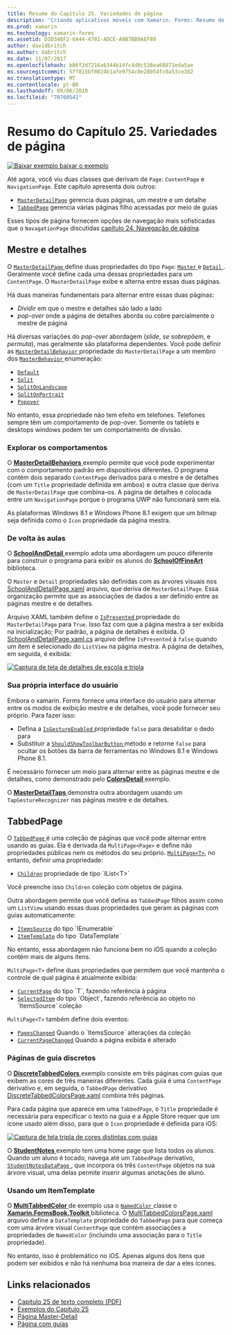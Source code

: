 ```yaml
---
title: Resumo do Capítulo 25. Variedades de página
description: 'Criando aplicativos móveis com Xamarin. Forms: Resumo do Capítulo 25. Variedades de página'
ms.prod: xamarin
ms.technology: xamarin-forms
ms.assetid: D1D348F2-6A44-4781-ADCE-A0B7BB9AEF89
author: davidbritch
ms.author: dabritch
ms.date: 11/07/2017
ms.openlocfilehash: b86f2d7216a6344b14fc4d8c538ea68871eda5ae
ms.sourcegitcommit: 57f815bf0024b1afe9754c0e28054fc0a53ce302
ms.translationtype: MT
ms.contentlocale: pt-BR
ms.lasthandoff: 09/06/2019
ms.locfileid: "70760541"
---
```

# <a name="summary-of-chapter-25-page-varieties"></a>Resumo do Capítulo 25. Variedades de página

[![Baixar exemplo](~/media/shared/download.png) baixar o exemplo](https://github.com/xamarin/xamarin-forms-book-samples/tree/master/Chapter25)

Até agora, você viu duas classes que derivam de `Page`: `ContentPage` e `NavigationPage`. Este capítulo apresenta dois outros:

- [`MasterDetailPage`](xref:Xamarin.Forms.MasterDetailPage) gerencia duas páginas, um mestre e um detalhe
- [`TabbedPage`](xref:Xamarin.Forms.TabbedPage) gerencia várias páginas filho acessadas por meio de guias

Esses tipos de página fornecem opções de navegação mais sofisticadas que o `NavagationPage` discutidas [capítulo 24. Navegação de página](~/xamarin-forms/creating-mobile-apps-xamarin-forms/summaries/chapter24.md).

## <a name="master-and-detail"></a>Mestre e detalhes

O [ `MasterDetailPage` ](xref:Xamarin.Forms.MasterDetailPage) define duas propriedades do tipo `Page`: [ `Master` ](xref:Xamarin.Forms.MasterDetailPage.Master) e [ `Detail` ](xref:Xamarin.Forms.MasterDetailPage.Detail). Geralmente você define cada uma dessas propriedades para um `ContentPage`. O `MasterDetailPage` exibe e alterna entre essas duas páginas.

Há duas maneiras fundamentais para alternar entre essas duas páginas:

- *Dividir* em que o mestre e detalhes são lado a lado
- *pop-over* onde a página de detalhes aborda ou cobre parcialmente o mestre de página

Há diversas variações do *pop-over* abordagem (*slide*, *se sobrepõem*, e *permuta*), mas geralmente são plataforma dependentes. Você pode definir as [ `MasterDetailBehavior` ](xref:Xamarin.Forms.MasterDetailPage.MasterBehavior) propriedade do `MasterDetailPage` a um membro dos [ `MasterBehavior` ](xref:Xamarin.Forms.MasterBehavior) enumeração:

- [`Default`](xref:Xamarin.Forms.MasterBehavior.Default)
- [`Split`](xref:Xamarin.Forms.MasterBehavior.Split)
- [`SplitOnLandscape`](xref:Xamarin.Forms.MasterBehavior.SplitOnLandscape)
- [`SplitOnPortrait`](xref:Xamarin.Forms.MasterBehavior.SplitOnPortrait)
- [`Popover`](xref:Xamarin.Forms.MasterBehavior.Popover)

No entanto, essa propriedade não tem efeito em telefones. Telefones sempre têm um comportamento de pop-over. Somente os tablets e desktops windows podem ter um comportamento de divisão.

### <a name="exploring-the-behaviors"></a>Explorar os comportamentos

O [ **MasterDetailBehaviors** ](https://github.com/xamarin/xamarin-forms-book-samples/tree/master/Chapter25/MasterDetailBehaviors) exemplo permite que você pode experimentar com o comportamento padrão em dispositivos diferentes. O programa contém dois separado `ContentPage` derivados para o mestre e de detalhes (com um `Title` propriedade definida em ambos) e outra classe que deriva de `MasterDetailPage` que combina-os. A página de detalhes é colocada entre um `NavigationPage` porque o programa UWP não funcionará sem ela.

As plataformas Windows 8.1 e Windows Phone 8.1 exigem que um bitmap seja definida como o `Icon` propriedade da página mestra.

### <a name="back-to-school"></a>De volta às aulas

O [ **SchoolAndDetail** ](https://github.com/xamarin/xamarin-forms-book-samples/tree/master/Chapter25/SchoolAndDetail) exemplo adota uma abordagem um pouco diferente para construir o programa para exibir os alunos do [ **SchoolOfFineArt** ](https://github.com/xamarin/xamarin-forms-book-samples/tree/master/Libraries/SchoolOfFineArt) biblioteca.

O `Master` e `Detail` propriedades são definidas com as árvores visuais nos [SchoolAndDetailPage.xaml](https://github.com/xamarin/xamarin-forms-book-samples/blob/master/Chapter25/SchoolAndDetail/SchoolAndDetail/SchoolAndDetail/SchoolAndDetailPage.xaml) arquivo, que deriva de `MasterDetailPage`. Essa organização permite que as associações de dados a ser definido entre as páginas mestre e de detalhes.

Arquivo XAML também define o [ `IsPresented` ](xref:Xamarin.Forms.MasterDetailPage.IsPresented) propriedade do `MasterDetailPage` para `True`. Isso faz com que a página mestra a ser exibida na inicialização; Por padrão, a página de detalhes é exibida. O [SchoolAndDetailPage.xaml.cs](https://github.com/xamarin/xamarin-forms-book-samples/blob/master/Chapter25/SchoolAndDetail/SchoolAndDetail/SchoolAndDetail/SchoolAndDetailPage.xaml.cs) arquivo define `IsPresented` à `false` quando um item é selecionado do `ListView` na página mestra. A página de detalhes, em seguida, é exibida:

[![Captura de tela de detalhes de escola e tripla](images/ch25fg09-small.png "página de detalhes de um MasterDetailPage")](images/ch25fg09-large.png#lightbox "página de detalhes de um MasterDetailPage")

### <a name="your-own-user-interface"></a>Sua própria interface do usuário

Embora o xamarin. Forms fornece uma interface do usuário para alternar entre os modos de exibição mestre e de detalhes, você pode fornecer seu próprio. Para fazer isso:

- Defina a [ `IsGestureEnabled` ](xref:Xamarin.Forms.MasterDetailPage.IsGestureEnabled) propriedade `false` para desabilitar o dedo para
- Substituir a [ `ShouldShowToolbarButton` ](xref:Xamarin.Forms.MasterDetailPage.ShouldShowToolbarButton) método e retorne `false` para ocultar os botões da barra de ferramentas no Windows 8.1 e Windows Phone 8.1.

É necessário fornecer um meio para alternar entre as páginas mestre e de detalhes, como demonstrado pelo [ **ColorsDetail** ](https://github.com/xamarin/xamarin-forms-book-samples/tree/master/Chapter25/ColorsDetails) exemplo.

O [ **MasterDetailTaps** ](https://github.com/xamarin/xamarin-forms-book-samples/tree/master/Chapter25/MasterDetailTaps) demonstra outra abordagem usando um `TapGestureRecognizer` nas páginas mestre e de detalhes.

## <a name="tabbedpage"></a>TabbedPage

O [ `TabbedPage` ](xref:Xamarin.Forms.TabbedPage) é uma coleção de páginas que você pode alternar entre usando as guias. Ela é derivada da `MultiPage<Page>` e define não propriedades públicas nem os métodos do seu próprio. [`MultiPage<T>`](xref:Xamarin.Forms.MultiPage`1), no entanto, definir uma propriedade:

- [`Children`](xref:Xamarin.Forms.MultiPage`1.Children) propriedade de tipo `IList<T>`

Você preenche isso `Children` coleção com objetos de página.

Outra abordagem permite que você defina as `TabbedPage` filhos assim como um `ListView` usando essas duas propriedades que geram as páginas com guias automaticamente:

- [`ItemsSource`](xref:Xamarin.Forms.MultiPage`1.ItemsSource) do tipo `IEnumerable`
- [`ItemTemplate`](xref:Xamarin.Forms.MultiPage`1.ItemTemplate) do tipo `DataTemplate`

No entanto, essa abordagem não funciona bem no iOS quando a coleção contém mais de alguns itens.

`MultiPage<T>` define duas propriedades que permitem que você mantenha o controle de qual página é atualmente exibida:

- [`CurrentPage`](xref:Xamarin.Forms.MultiPage`1.CurrentPage) do tipo `T`, fazendo referência à página
- [`SelectedItem`](xref:Xamarin.Forms.MultiPage`1.SelectedItem) do tipo `Object`, fazendo referência ao objeto no `ItemsSource` coleção

`MultiPage<T>` também define dois eventos:

- [`PagesChanged`](xref:Xamarin.Forms.MultiPage`1.PagesChanged) Quando o `ItemsSource` alterações da coleção
- [`CurrentPageChanged`](xref:Xamarin.Forms.MultiPage`1.CurrentPageChanged) Quando a página exibida é alterado

### <a name="discrete-tab-pages"></a>Páginas de guia discretos

O [ **DiscreteTabbedColors** ](https://github.com/xamarin/xamarin-forms-book-samples/tree/master/Chapter25/DiscreteTabbedColors) exemplo consiste em três páginas com guias que exibem as cores de três maneiras diferentes. Cada guia é uma `ContentPage` derivativo e, em seguida, o `TabbedPage` derivativo [DiscreteTabbedColorsPage.xaml](https://github.com/xamarin/xamarin-forms-book-samples/blob/master/Chapter25/DiscreteTabbedColors/DiscreteTabbedColors/DiscreteTabbedColors/DiscreteTabbedColorsPage.xaml) combina três páginas.

Para cada página que aparece em uma `TabbedPage`, o `Title` propriedade é necessária para especificar o texto na guia e a Apple Store requer que um ícone usado além disso, para que o `Icon` propriedade é definida para iOS:

[![Captura de tela tripla de cores distintas com guias](images/ch25fg13-small.png "TabbedPage")](images/ch25fg13-large.png#lightbox "TabbedPage")

O [ **StudentNotes** ](https://github.com/xamarin/xamarin-forms-book-samples/tree/master/Chapter25/StudentNotes) exemplo tem uma home page que lista todos os alunos. Quando um aluno é tocado, navega até um `TabbedPage` derivativo, [ `StudentNotesDataPage` ](https://github.com/xamarin/xamarin-forms-book-samples/blob/master/Chapter25/StudentNotes/StudentNotes/StudentNotes/StudentNotesDataPage.xaml), que incorpora os três `ContentPage` objetos na sua árvore visual, uma delas permite inserir algumas anotações de aluno.

### <a name="using-an-itemtemplate"></a>Usando um ItemTemplate

O [ **MultiTabbedColor** ](https://github.com/xamarin/xamarin-forms-book-samples/tree/master/Chapter25/MultiTabbedColors) de exemplo usa o [ `NamedColor` ](https://github.com/xamarin/xamarin-forms-book-samples/blob/master/Libraries/Xamarin.FormsBook.Toolkit/Xamarin.FormsBook.Toolkit/NamedColor.cs) classe o [ **Xamarin.FormsBook.Toolkit** ](https://github.com/xamarin/xamarin-forms-book-samples/tree/master/Libraries/Xamarin.FormsBook.Toolkit) biblioteca. O [MultiTabbedColorsPage.xaml](https://github.com/xamarin/xamarin-forms-book-samples/blob/master/Chapter25/MultiTabbedColors/MultiTabbedColors/MultiTabbedColors/MultiTabbedColorsPage.xaml) arquivo define a `DataTemplate` propriedade do `TabbedPage` para que começa com uma árvore visual `ContentPage` que contém associações a propriedades de `NamedColor` (incluindo uma associação para o `Title` propriedade).

No entanto, isso é problemático no iOS. Apenas alguns dos itens que podem ser exibidos e não há nenhuma boa maneira de dar a eles ícones.

## <a name="related-links"></a>Links relacionados

- [Capítulo 25 de texto completo (PDF)](https://download.xamarin.com/developer/xamarin-forms-book/XamarinFormsBook-Ch25-Apr2016.pdf)
- [Exemplos do Capítulo 25](https://github.com/xamarin/xamarin-forms-book-samples/tree/master/Chapter25)
- [Página Master-Detail](~/xamarin-forms/app-fundamentals/navigation/master-detail-page.md)
- [Página com guias](~/xamarin-forms/app-fundamentals/navigation/tabbed-page.md)
